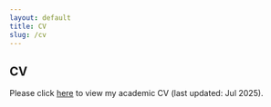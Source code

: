 ```yaml
---
layout: default
title: CV
slug: /cv
---
```

## CV

Please click [here](assets/Li_CV.pdf) to view my academic CV (last updated: Jul 2025).

<br />
<br />
